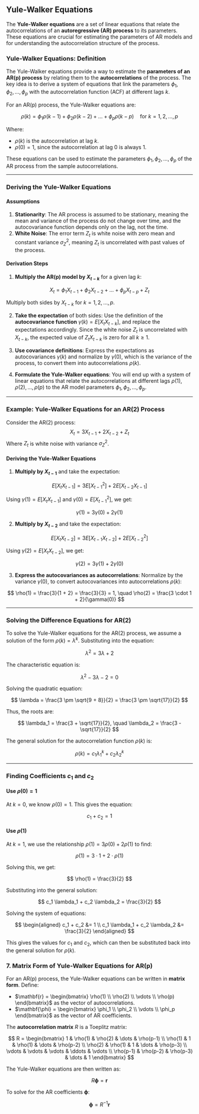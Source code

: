 ## Yule-Walker Equations

The **Yule-Walker equations** are a set of linear equations that relate the autocorrelations of an **autoregressive (AR) process** to its parameters. These equations are crucial for estimating the parameters of AR models and for understanding the autocorrelation structure of the process.

### Yule-Walker Equations: Definition

The Yule-Walker equations provide a way to estimate the **parameters of an AR(p) process** by relating them to the **autocorrelations** of the process. The key idea is to derive a system of equations that link the parameters $\phi_1, \phi_2, \dots, \phi_p$ with the autocorrelation function (ACF) at different lags $k$.

For an AR(p) process, the Yule-Walker equations are:

$$
\rho(k) = \phi_1 \rho(k-1) + \phi_2 \rho(k-2) + \dots + \phi_p \rho(k-p) \quad \text{for } k = 1, 2, \dots, p
$$

Where:

- $\rho(k)$ is the autocorrelation at lag $k$.
- $\rho(0) = 1$, since the autocorrelation at lag 0 is always 1.

These equations can be used to estimate the parameters $\phi_1, \phi_2, \dots, \phi_p$ of the AR process from the sample autocorrelations.

---

### Deriving the Yule-Walker Equations

#### Assumptions

1. **Stationarity**: The AR process is assumed to be stationary, meaning the mean and variance of the process do not change over time, and the autocovariance function depends only on the lag, not the time.
2. **White Noise**: The error term $Z_t$ is white noise with zero mean and constant variance $\sigma_Z^2$, meaning $Z_t$ is uncorrelated with past values of the process.

#### Derivation Steps

1. **Multiply the AR(p) model by $X_{t-k}$** for a given lag $k$:

$$
X_t = \phi_1 X_{t-1} + \phi_2 X_{t-2} + \dots + \phi_p X_{t-p} + Z_t
$$

Multiply both sides by $X_{t-k}$ for $k = 1, 2, \dots, p$.

2. **Take the expectation** of both sides: Use the definition of the **autocovariance function** $\gamma(k) = E[X_t X_{t-k}]$, and replace the expectations accordingly. Since the white noise $Z_t$ is uncorrelated with $X_{t-k}$, the expected value of $Z_t X_{t-k}$ is zero for all $k \geq 1$.

3. **Use covariance definitions**: Express the expectations as autocovariances $\gamma(k)$ and normalize by $\gamma(0)$, which is the variance of the process, to convert them into autocorrelations $\rho(k)$.

4. **Formulate the Yule-Walker equations**: You will end up with a system of linear equations that relate the autocorrelations at different lags $\rho(1), \rho(2), \dots, \rho(p)$ to the AR model parameters $\phi_1, \phi_2, \dots, \phi_p$.

---

### Example: Yule-Walker Equations for an AR(2) Process

Consider the AR(2) process:
$$
X_t = 3 X_{t-1} + 2 X_{t-2} + Z_t
$$
Where $Z_t$ is white noise with variance $\sigma_Z^2$.

#### Deriving the Yule-Walker Equations

1. **Multiply by $X_{t-1}$** and take the expectation:

$$
E[X_t X_{t-1}] = 3 E[X_{t-1}^2] + 2 E[X_{t-2} X_{t-1}]
$$

Using $\gamma(1) = E[X_t X_{t-1}]$ and $\gamma(0) = E[X_{t-1}^2]$, we get:

$$
\gamma(1) = 3 \gamma(0) + 2 \gamma(1)
$$

2. **Multiply by $X_{t-2}$** and take the expectation:

$$
E[X_t X_{t-2}] = 3 E[X_{t-1} X_{t-2}] + 2 E[X_{t-2}^2]
$$

Using $\gamma(2) = E[X_t X_{t-2}]$, we get:

$$
\gamma(2) = 3 \gamma(1) + 2 \gamma(0)
$$

3. **Express the autocovariances as autocorrelations**: Normalize by the variance $\gamma(0)$, to convert autocovariances into autocorrelations $\rho(k)$:

$$
\rho(1) = \frac{3}{1 + 2} = \frac{3}{3} = 1, \quad \rho(2) = \frac{3 \cdot 1 + 2}{\gamma(0)}
$$

---

### Solving the Difference Equations for AR(2)

To solve the Yule-Walker equations for the AR(2) process, we assume a solution of the form $\rho(k) = \lambda^k$. Substituting into the equation:

$$
\lambda^2 = 3 \lambda + 2
$$

The characteristic equation is:

$$
\lambda^2 - 3 \lambda - 2 = 0
$$

Solving the quadratic equation:

$$
\lambda = \frac{3 \pm \sqrt{9 + 8}}{2} = \frac{3 \pm \sqrt{17}}{2}
$$

Thus, the roots are:

$$
\lambda_1 = \frac{3 + \sqrt{17}}{2}, \quad \lambda_2 = \frac{3 - \sqrt{17}}{2}
$$

The general solution for the autocorrelation function $\rho(k)$ is:

$$
\rho(k) = c_1 \lambda_1^k + c_2 \lambda_2^k
$$

---

### Finding Coefficients $c_1$ and $c_2$

#### Use $\rho(0) = 1$

At $k = 0$, we know $\rho(0) = 1$. This gives the equation:

$$
c_1 + c_2 = 1
$$

#### Use $\rho(1)$

At $k = 1$, we use the relationship $\rho(1) = 3 \rho(0) + 2 \rho(1)$ to find:

$$
\rho(1) = 3 \cdot 1 + 2 \cdot \rho(1)
$$

Solving this, we get:

$$
\rho(1) = \frac{3}{2}
$$

Substituting into the general solution:

$$
c_1 \lambda_1 + c_2 \lambda_2 = \frac{3}{2}
$$

Solving the system of equations:

$$
\begin{aligned}
c_1 + c_2 &= 1 \\
c_1 \lambda_1 + c_2 \lambda_2 &= \frac{3}{2}
\end{aligned}
$$

This gives the values for $c_1$ and $c_2$, which can then be substituted back into the general solution for $\rho(k)$.

### **7. Matrix Form of Yule-Walker Equations for AR(p)**

For an AR(p) process, the Yule-Walker equations can be written in **matrix form**. Define:

- $\mathbf{r} = \begin{bmatrix} \rho(1) \\ \rho(2) \\ \vdots \\ \rho(p) \end{bmatrix}$ as the vector of autocorrelations.
- $\mathbf{\phi} = \begin{bmatrix} \phi_1 \\ \phi_2 \\ \vdots \\ \phi_p \end{bmatrix}$ as the vector of AR coefficients.

The **autocorrelation matrix** $R$ is a Toeplitz matrix:

$$
R = \begin{bmatrix}
1 & \rho(1) & \rho(2) & \dots & \rho(p-1) \\
\rho(1) & 1 & \rho(1) & \dots & \rho(p-2) \\
\rho(2) & \rho(1) & 1 & \dots & \rho(p-3) \\
\vdots & \vdots & \vdots & \ddots & \vdots \\
\rho(p-1) & \rho(p-2) & \rho(p-3) & \dots & 1
\end{bmatrix}
$$

The Yule-Walker equations are then written as:

$$
R \mathbf{\phi} = \mathbf{r}
$$

To solve for the AR coefficients $\mathbf{\phi}$:

$$
\mathbf{\phi} = R^{-1} \mathbf{r}
$$
